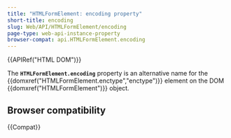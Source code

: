 ```yaml
---
title: "HTMLFormElement: encoding property"
short-title: encoding
slug: Web/API/HTMLFormElement/encoding
page-type: web-api-instance-property
browser-compat: api.HTMLFormElement.encoding
---
```


{{APIRef("HTML DOM")}}

The **`HTMLFormElement.encoding`** property is an alternative name for the {{domxref("HTMLFormElement.enctype","enctype")}} element on the DOM {{domxref("HTMLFormElement")}} object.

## Browser compatibility

{{Compat}}
